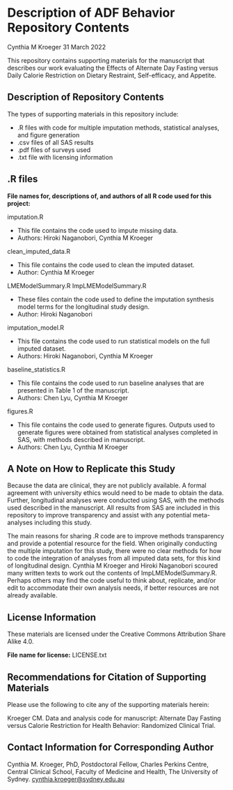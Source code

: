 Description of ADF Behavior Repository Contents
================
Cynthia M Kroeger
31 March 2022

This repository contains supporting materials for the manuscript that
describes our work evaluating the Effects of Alternate Day Fasting
versus Daily Calorie Restriction on Dietary Restraint, Self-efficacy,
and Appetite.

## Description of Repository Contents

The types of supporting materials in this repository include:

-   .R files with code for multiple imputation methods, statistical
    analyses, and figure generation
-   .csv files of all SAS results
-   .pdf files of surveys used
-   .txt file with licensing information

## .R files

**File names for, descriptions of, and authors of all R code used for
this project:**

imputation.R

-   This file contains the code used to impute missing data.
-   Authors: Hiroki Naganobori, Cynthia M Kroeger

clean\_imputed\_data.R

-   This file contains the code used to clean the imputed dataset.
-   Author: Cynthia M Kroeger

LMEModelSummary.R ImpLMEModelSummary.R

-   These files contain the code used to define the imputation synthesis
    model terms for the longitudinal study design.
-   Author: Hiroki Naganobori

imputation\_model.R

-   This file contains the code used to run statistical models on the
    full imputed dataset.
-   Authors: Hiroki Naganobori, Cynthia M Kroeger

baseline\_statistics.R

-   This file contains the code used to run baseline analyses that are
    presented in Table 1 of the manuscript.
-   Authors: Chen Lyu, Cynthia M Kroeger

figures.R

-   This file contains the code used to generate figures. Outputs used
    to generate figures were obtained from statistical analyses
    completed in SAS, with methods described in manuscript.
-   Authors: Chen Lyu, Cynthia M Kroeger

## A Note on How to Replicate this Study

Because the data are clinical, they are not publicly available. A formal
agreement with university ethics would need to be made to obtain the
data. Further, longitudinal analyses were conducted using SAS, with the
methods used described in the manuscript. All results from SAS are
included in this repository to improve transparency and assist with any
potential meta-analyses including this study.

The main reasons for sharing .R code are to improve methods transparency
and provide a potential resource for the field. When originally
conducting the multiple imputation for this study, there were no clear
methods for how to code the integration of analyses from all imputed
data sets, for this kind of longitudinal design. Cynthia M Kroeger and
Hiroki Naganobori scoured many written texts to work out the contents of
ImpLMEModelSummary.R. Perhaps others may find the code useful to think
about, replicate, and/or edit to accommodate their own analysis needs,
if better resources are not already available.

## License Information

These materials are licensed under the Creative Commons Attribution
Share Alike 4.0.

**File name for license:** LICENSE.txt

## Recommendations for Citation of Supporting Materials

Please use the following to cite any of the supporting materials herein:

Kroeger CM. Data and analysis code for manuscript: Alternate Day Fasting
versus Calorie Restriction for Health Behavior: Randomized Clinical
Trial.

## Contact Information for Corresponding Author

Cynthia M. Kroeger, PhD, Postdoctoral Fellow, Charles Perkins Centre,
Central Clinical School, Faculty of Medicine and Health, The University
of Sydney. <cynthia.kroeger@sydney.edu.au>
